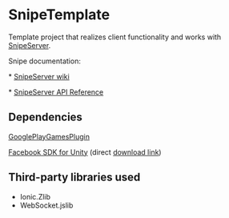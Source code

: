 # SnipeTemplate
<p>
Template project that realizes client functionality and works with <a href="http://snipeserver.com">SnipeServer</a>.
</p><p>
Snipe documentation:
</p><p>
* <a href="https://github.com/Mini-IT/SnipeWiki/wiki">SnipeServer wiki</a>
</p><p>
* <a href="http://api.snipeserver.com">SnipeServer API Reference</a>
</p>

## Dependencies
<p>
<a href="https://github.com/playgameservices/play-games-plugin-for-unity">GooglePlayGamesPlugin</a>
</p>

<p>
<a href="https://developers.facebook.com/docs/unity/">Facebook SDK for Unity</a> (direct <a href="https://origincache.facebook.com/developers/resources/?id=FacebookSDK-current.zip">download link</a>)
</p>


## Third-party libraries used
<p><ul>
<li> Ionic.Zlib
<li> WebSocket.jslib
</ul></p>